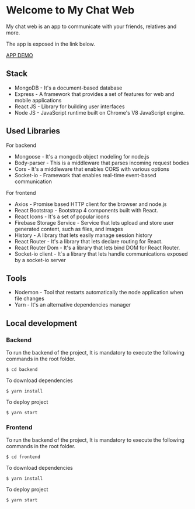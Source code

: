 # Welcome to My Chat Web

My chat web is an app to communicate with your friends, relatives and more. 

The app is exposed in the link below.

[APP DEMO](https://epic-northcutt-592ff3.netlify.app/)


## Stack

 - MongoDB - It's a document-based database
 - Express - A framework that provides a set of features for web and mobile applications
 - React JS - Library for building user interfaces
 - Node JS - JavaScript runtime built on Chrome's V8 JavaScript engine.

## Used Libraries
For backend
 - Mongoose - It's a mongodb object modeling for node.js
 - Body-parser - This is a middleware that parses incoming request bodies  
 - Cors - It's a middleware that enables CORS with various options
 - Socket-io - Framework that enables real-time event-based communication

For frontend
 - Axios - Promise based HTTP client for the browser and node.js
 - React Bootstrap - Bootstrap 4 components built with React.
 - React Icons - It's a set of popular icons
 - Firebase Storage Service - Service that lets upload and store user generated content, such as files, and images
 - History - A library that lets easily manage session history
 - React Router - It's a library that lets declare routing for React.
 - React Router Dom - It's a library that lets bind DOM for React Router.
 - Socket-io client - It´s a library that lets handle communications exposed by a socket-io server

 
## Tools

 - Nodemon - Tool that restarts automatically the node application when file changes
 - Yarn - It's an alternative dependencies manager 

## Local development

### Backend
To run the backend of the project, It is mandatory to execute the following commands in the root folder.

    $ cd backend

To download dependencies

    $ yarn install
To deploy project

    $ yarn start

### Frontend

To run the backend of the project, It is mandatory  to execute the following commands in the root folder.

    $ cd frontend

To download dependencies

    $ yarn install
To deploy project

    $ yarn start
